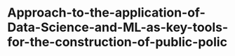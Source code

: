 # Approach-to-the-application-of-Data-Science-and-ML-as-key-tools-for-the-construction-of-public-polic